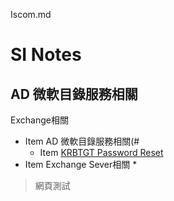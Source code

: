 Iscom.md
# SI Notes

























<h2 id="1">AD 微軟目錄服務相關</h2>

Exchange相關



* Item AD 微軟目錄服務相關(#
  * Item [KRBTGT Password Reset](https://www.alitajran.com/krbtgt-password-reset/)
* Item Exchange Sever相關
  *
>網頁測試

